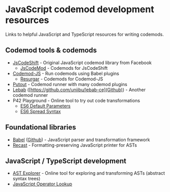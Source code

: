 # JavaScript codemod development resources
Links to helpful JavaScript and TypeScript resources for writing codemods.

## Codemod tools & codemods
 * [JsCodeShift](https://github.com/facebook/jscodeshift) - Original JavaScript codemod library from Facebook
   * [JsCodeMod](https://github.com/cpojer/js-codemod) - Codemods for JsCodeShift
 * [Codemod-JS](https://github.com/codemod-js/codemod) - Run codemods using Babel plugins
   * [Resurgar](https://github.com/resugar/resugar) - Codemods for Codemod-JS
 * [Putout](https://github.com/coderaiser/putout) - Codemod runner with many codemod plugins
 * [Lebab](https://lebab.unibtc.me/) ([https://github.com/uniibu/lebab-ce](Github)) - Another codemod runner
 * P42 Playground - Online tool to try out code transformations
   * [ES6 Default Parameters](https://p42.ai/playground/es6_default_parameters.html)
   * [ES6 Spread Syntax](https://p42.ai/playground/es6_spread_syntax.html)

## Foundational libraries
 * [Babel](https://babeljs.io/) ([Github](https://github.com/babel)) - JavaScript parser and transformation framework
 * [Recast](https://github.com/benjamn/recast) - Formatting-preserving JavaScript printer for ASTs

## JavaScript / TypeScript development
 * [AST Explorer](https://astexplorer.net/) - Online tool for exploring and transforming ASTs (abstract syntax trees)
 * [JavaScript Operator Lookup](https://joshwcomeau.com/operator-lookup)
